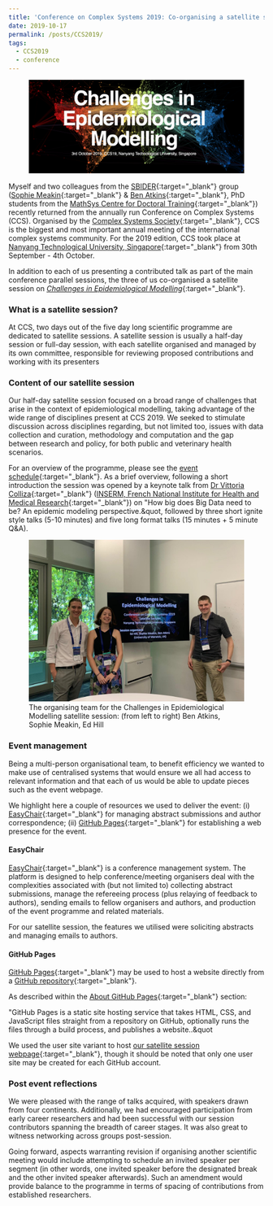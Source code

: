```yaml
---
title: 'Conference on Complex Systems 2019: Co-organising a satellite session'
date: 2019-10-17
permalink: /posts/CCS2019/
tags:
  - CCS2019
  - conference
---
```


[SBIDER_Web]: https://warwick.ac.uk/fac/cross_fac/zeeman_institute/
[SophiePage]: https://warwick.ac.uk/fac/sci/mathsys/people/students/2015intake/meakin/
[BenPage]: https://warwick.ac.uk/fac/sci/mathsys/people/students/2015intake/atkins/
[MathSys_Web]: https://warwick.ac.uk/fac/sci/mathsys/


[CCS2019_Web]: http://event.ntu.edu.sg/ccs2019/Pages/Home.aspx
[ComplexSysSociety_Web]: https://cssociety.org/home
[NTU_Web]:  http://www.ntu.edu.sg/Pages/home.aspx
[CEM_Web]: https://cem-ccs19.github.io
[CEMschedule_Web]: https://cem-ccs19.github.io/#schedule

[VittoriaPage]: https://www.epicx-lab.com/vittoria-colizza.html
[INSERM_Web]: https://www.inserm.fr/en

[EasyChairLink]: https://easychair.org/overview
[GitHubPagesLink]: https://pages.github.com
[GitHubReposLink]: https://github.com
[GitHubHelpLink]: https://help.github.com/en/articles/about-github-pages
[GitHubPages_CEMLink]:  https://github.com/cem-ccs19/cem-ccs19.github.io

<figure>
  <img src="/images/CCS2019/featured.png" alt=""/>
</figure>

Myself and two colleagues from the [SBIDER][SBIDER_Web]{:target="_blank"} group ([Sophie Meakin][SophiePage]{:target="_blank"} & [Ben Atkins][BenPage]{:target="_blank"}, PhD students from the [MathSys Centre for Doctoral Training][MathSys_Web]{:target="_blank"}) recently returned from the annually run Conference on Complex Systems (CCS). Organised by the [Complex Systems Society][ComplexSysSociety_Web]{:target="_blank"}, CCS is the biggest and most important annual meeting of the international complex systems community. For the 2019 edition, CCS took place at [Nanyang Technological University, Singapore][NTU_Web]{:target="_blank"} from 30th September - 4th October.

In addition to each of us presenting a contributed talk as part of the main conference parallel sessions, the three of us co-organised a satellite session on [*Challenges in Epidemiological Modelling*][CEM_Web]{:target="_blank"}.

### What is a satellite session?

At CCS, two days out of the five day long scientific programme are dedicated to satellite sessions. A satellite session is usually a half-day session or full-day session, with each satellite organised and managed by its own committee, responsible for reviewing proposed contributions and working with its presenters

### Content of our satellite session

Our half-day satellite session focused on a broad range of challenges that arise in the context of epidemiological modelling, taking advantage of the wide range of disciplines present at CCS 2019. We seeked to stimulate discussion across disciplines regarding, but not limited too, issues with data collection and curation, methodology and computation and the gap between research and policy, for both public and veterinary health scenarios.

For an overview of the programme, please see the [event schedule][CEMschedule_Web]{:target="_blank"}. As a brief overview, following a short introduction the session was opened by a keynote talk from [Dr Vittoria Colliza][VittoriaPage]{:target="_blank"} ([INSERM, French National Institute for Health and Medical Research][INSERM_Web]{:target="_blank"}) on &quot;How big does Big Data need to be? An epidemic modeling perspective.&quot, followed by three short ignite style talks (5-10 minutes) and five long format talks (15 minutes + 5 minute Q&A).

<figure>
  <img src="/images/CCS2019/CEMteam.jpg" alt="CEM satellite session team photo"/>
      <figcaption> The organising team for the Challenges in Epidemiological Modelling satellite session: (from left to right) Ben Atkins, Sophie Meakin, Ed Hill </figcaption>
</figure>


### Event management

Being a multi-person organisational team, to benefit efficiency we wanted to make use of centralised systems that would ensure we all had access to relevant information and that each of us would be able to update pieces such as the event webpage.

We highlight here a couple of resources we used to deliver the event: (i) [EasyChair][EasyChairLink]{:target="_blank"} for managing abstract submissions and author correspondence; (ii) [GitHub Pages][GitHubPagesLink]{:target="_blank"} for establishing a web presence for the event.

#### EasyChair
[EasyChair][EasyChairLink]{:target="_blank"} is a conference management system. The platform is designed to help conference/meeting organisers deal with the complexities associated with (but not limited to) collecting abstract submissions, manage the refereeing process (plus relaying of feedback to authors), sending emails to fellow organisers and authors, and production of the event programme and related materials.

For our satellite session, the features we utilised were soliciting abstracts and managing emails to authors.

#### GitHub Pages
[GitHub Pages][GitHubPagesLink]{:target="_blank"} may be used to host a website directly from a [GitHub repository][GitHubReposLink]{:target="_blank"}.

As described within the [About GitHub Pages][GitHubHelpLink]{:target="_blank"} section:

&quot;GitHub Pages is a static site hosting service that takes HTML, CSS, and JavaScript files straight from a repository on GitHub, optionally runs the files through a build process, and publishes a website..&quot

We used the user site variant to host [our satellite session webpage][CEM_Web]{:target="_blank"}, though it should be noted that only one user site may be created for each GitHub account.

### Post event reflections
We were pleased with the range of talks acquired, with speakers drawn from four continents. Additionally, we had encouraged participation from early career researchers and had been successful with our session contributors spanning the breadth of career stages.  It was also great to witness networking across groups post-session.

Going forward, aspects warranting revision if organising another scientific meeting would include attempting to schedule an invited speaker per segment (in other words, one invited speaker before the designated break and the other invited speaker afterwards). Such an amendment would provide balance to the programme in terms of spacing of contributions from established researchers.
